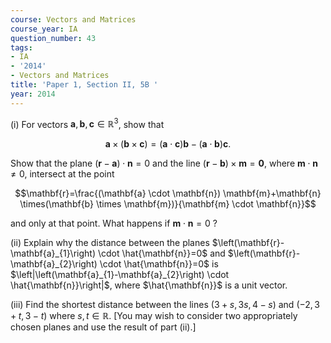 ```yaml
---
course: Vectors and Matrices
course_year: IA
question_number: 43
tags:
- IA
- '2014'
- Vectors and Matrices
title: 'Paper 1, Section II, 5B '
year: 2014
---
```




(i) For vectors $\mathbf{a}, \mathbf{b}, \mathbf{c} \in \mathbb{R}^{3}$, show that

$$\mathbf{a} \times(\mathbf{b} \times \mathbf{c})=(\mathbf{a} \cdot \mathbf{c}) \mathbf{b}-(\mathbf{a} \cdot \mathbf{b}) \mathbf{c} .$$

Show that the plane $(\mathbf{r}-\mathbf{a}) \cdot \mathbf{n}=0$ and the line $(\mathbf{r}-\mathbf{b}) \times \mathbf{m}=\mathbf{0}$, where $\mathbf{m} \cdot \mathbf{n} \neq 0$, intersect at the point

$$\mathbf{r}=\frac{(\mathbf{a} \cdot \mathbf{n}) \mathbf{m}+\mathbf{n} \times(\mathbf{b} \times \mathbf{m})}{\mathbf{m} \cdot \mathbf{n}}$$

and only at that point. What happens if $\mathbf{m} \cdot \mathbf{n}=0$ ?

(ii) Explain why the distance between the planes $\left(\mathbf{r}-\mathbf{a}_{1}\right) \cdot \hat{\mathbf{n}}=0$ and $\left(\mathbf{r}-\mathbf{a}_{2}\right) \cdot \hat{\mathbf{n}}=0$ is $\left|\left(\mathbf{a}_{1}-\mathbf{a}_{2}\right) \cdot \hat{\mathbf{n}}\right|$, where $\hat{\mathbf{n}}$ is a unit vector.

(iii) Find the shortest distance between the lines $(3+s, 3 s, 4-s)$ and $(-2,3+t, 3-t)$ where $s, t \in \mathbb{R}$. [You may wish to consider two appropriately chosen planes and use the result of part (ii).]